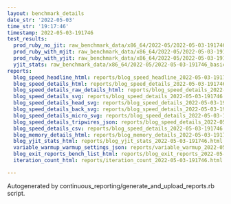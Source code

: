 ```yaml
---
layout: benchmark_details
date_str: '2022-05-03'
time_str: '19:17:46'
timestamp: 2022-05-03-191746
test_results:
  prod_ruby_no_jit: raw_benchmark_data/x86_64/2022-05/2022-05-03-191746_basic_benchmark_prod_ruby_no_jit.json
  prod_ruby_with_mjit: raw_benchmark_data/x86_64/2022-05/2022-05-03-191746_basic_benchmark_prod_ruby_with_mjit.json
  prod_ruby_with_yjit: raw_benchmark_data/x86_64/2022-05/2022-05-03-191746_basic_benchmark_prod_ruby_with_yjit.json
  yjit_stats: raw_benchmark_data/x86_64/2022-05/2022-05-03-191746_basic_benchmark_yjit_stats.json
reports:
  blog_speed_headline_html: reports/blog_speed_headline_2022-05-03-191746.html
  blog_speed_details_html: reports/blog_speed_details_2022-05-03-191746.html
  blog_speed_details_raw_details_html: reports/blog_speed_details_2022-05-03-191746.raw_details.html
  blog_speed_details_svg: reports/blog_speed_details_2022-05-03-191746.svg
  blog_speed_details_head_svg: reports/blog_speed_details_2022-05-03-191746.head.svg
  blog_speed_details_back_svg: reports/blog_speed_details_2022-05-03-191746.back.svg
  blog_speed_details_micro_svg: reports/blog_speed_details_2022-05-03-191746.micro.svg
  blog_speed_details_tripwires_json: reports/blog_speed_details_2022-05-03-191746.tripwires.json
  blog_speed_details_csv: reports/blog_speed_details_2022-05-03-191746.csv
  blog_memory_details_html: reports/blog_memory_details_2022-05-03-191746.html
  blog_yjit_stats_html: reports/blog_yjit_stats_2022-05-03-191746.html
  variable_warmup_warmup_settings_json: reports/variable_warmup_2022-05-03-191746.warmup_settings.json
  blog_exit_reports_bench_list_html: reports/blog_exit_reports_2022-05-03-191746.bench_list.html
  iteration_count_html: reports/iteration_count_2022-05-03-191746.html

---
```

Autogenerated by continuous_reporting/generate_and_upload_reports.rb script.
